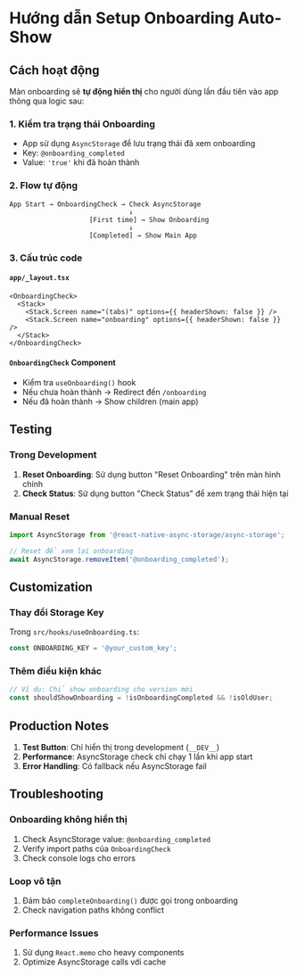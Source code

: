 # Hướng dẫn Setup Onboarding Auto-Show

## Cách hoạt động

Màn onboarding sẽ **tự động hiển thị** cho người dùng lần đầu tiên vào app thông qua logic sau:

### 1. Kiểm tra trạng thái Onboarding
- App sử dụng `AsyncStorage` để lưu trạng thái đã xem onboarding
- Key: `@onboarding_completed`
- Value: `'true'` khi đã hoàn thành

### 2. Flow tự động
```
App Start → OnboardingCheck → Check AsyncStorage
                              ↓
                    [First time] → Show Onboarding
                              ↓
                    [Completed] → Show Main App
```

### 3. Cấu trúc code

#### `app/_layout.tsx`
```tsx
<OnboardingCheck>
  <Stack>
    <Stack.Screen name="(tabs)" options={{ headerShown: false }} />
    <Stack.Screen name="onboarding" options={{ headerShown: false }} />
  </Stack>
</OnboardingCheck>
```

#### `OnboardingCheck` Component
- Kiểm tra `useOnboarding()` hook
- Nếu chưa hoàn thành → Redirect đến `/onboarding`
- Nếu đã hoàn thành → Show children (main app)

## Testing

### Trong Development
1. **Reset Onboarding**: Sử dụng button "Reset Onboarding" trên màn hình chính
2. **Check Status**: Sử dụng button "Check Status" để xem trạng thái hiện tại

### Manual Reset
```typescript
import AsyncStorage from '@react-native-async-storage/async-storage';

// Reset để xem lại onboarding
await AsyncStorage.removeItem('@onboarding_completed');
```

## Customization

### Thay đổi Storage Key
Trong `src/hooks/useOnboarding.ts`:
```typescript
const ONBOARDING_KEY = '@your_custom_key';
```

### Thêm điều kiện khác
```typescript
// Ví dụ: Chỉ show onboarding cho version mới
const shouldShowOnboarding = !isOnboardingCompleted && !isOldUser;
```

## Production Notes

1. **Test Button**: Chỉ hiển thị trong development (`__DEV__`)
2. **Performance**: AsyncStorage check chỉ chạy 1 lần khi app start
3. **Error Handling**: Có fallback nếu AsyncStorage fail

## Troubleshooting

### Onboarding không hiển thị
1. Check AsyncStorage value: `@onboarding_completed`
2. Verify import paths của `OnboardingCheck`
3. Check console logs cho errors

### Loop vô tận
1. Đảm bảo `completeOnboarding()` được gọi trong onboarding
2. Check navigation paths không conflict

### Performance Issues
1. Sử dụng `React.memo` cho heavy components
2. Optimize AsyncStorage calls với cache